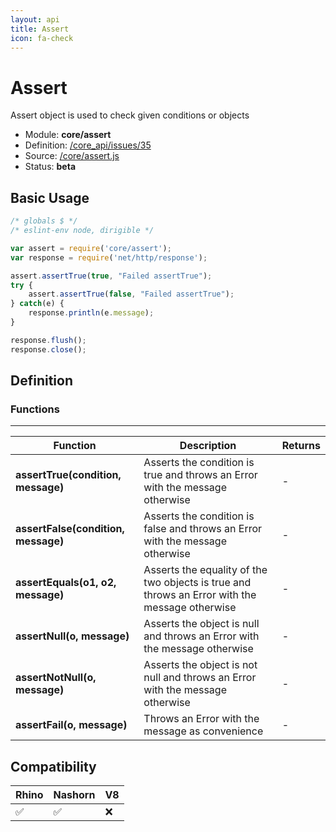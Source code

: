```yaml
---
layout: api
title: Assert
icon: fa-check
---
```


Assert
===

Assert object is used to check given conditions or objects

- Module: **core/assert**
- Definition: [/core_api/issues/35](https://github.com/dirigiblelabs/core_api/issues/35)
- Source: [/core/assert.js](https://github.com/dirigiblelabs/core_api/blob/master/core_api/ScriptingServices/core/assert.js)
- Status: **beta**

Basic Usage
---

```javascript
/* globals $ */
/* eslint-env node, dirigible */

var assert = require('core/assert');
var response = require('net/http/response');

assert.assertTrue(true, "Failed assertTrue");
try {
	assert.assertTrue(false, "Failed assertTrue");
} catch(e) {
    response.println(e.message);
}

response.flush();
response.close();
```

Definition
---

### Functions

---

Function     | Description | Returns
------------ | ----------- | --------
**assertTrue(condition, message)**   | Asserts the condition is true and throws an Error with the message otherwise | -
**assertFalse(condition, message)**   | Asserts the condition is false and throws an Error with the message otherwise | -
**assertEquals(o1, o2, message)**   | Asserts the equality of the two objects is true and throws an Error with the message otherwise | -
**assertNull(o, message)**   | Asserts the object is null and throws an Error with the message otherwise | -
**assertNotNull(o, message)**   | Asserts the object is not null and throws an Error with the message otherwise | -
**assertFail(o, message)**   | Throws an Error with the message as convenience | -



Compatibility
---

Rhino | Nashorn | V8
----- | ------- | --------
 ✅  | ✅  | ❌

